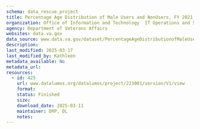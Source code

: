 ```yaml
---
schema: data_rescue_project 
title: Percentage Age Distribution of Male Users and NonUsers, FY 2021
organization: Office of Information and Technology  IT Operations and Services (ITOPS)
agency: Department of Veterans Affairs
websites: data.va.gov
data_source: www.data.va.gov/dataset/PercentageAgeDistributionofMaleUsersandNon/884f4qhn
description: 
last_modified: 2025-03-17
last_modified_by: Kathleen
metadata_available: No
metadata_url: 
resources:
  - id: 425
    url: www.datalumos.org/datalumos/project/223001/version/V1/view
    format: 
    status: Finished
    size: 
    download_date: 2025-03-11
    maintainer: DRP, DL
    notes: 
---
```

